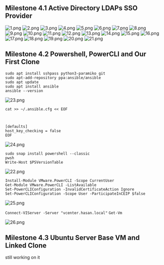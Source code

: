 ## Milestone 4.1 Active Directory LDAPs SSO Provider
![1.png](./Images/1.png)
![2.png](./Images/2.png)
![3.png](./Images/3.png)
![4.png](./Images/4.png)
![5.png](./Images/5.png)
![6.png](./Images/6.png)
![7.png](./Images/7.png)
![8.png](./Images/8.png)
![9.png](./Images/9.png)
![10.png](./Images/10.png)
![11.png](./Images/11.png)
![12.png](./Images/12.png)
![13.png](./Images/13.png)
![14.png](./Images/14.png)
![15.png](./Images/15.png)
![16.png](./Images/16.png)
![17.png](./Images/17.png)
![18.png](./Images/18.png)
![19.png](./Images/19.png)
![20.png](./Images/20.png)
![21.png](./Images/21.png)


## Milestone 4.2 Powershell, PowerCLI and Our First Clone
```
sudo apt install sshpass python3-paramiko git
sudo apt-add-repository ppa:ansible/ansible
sudo apt update
sudo apt install ansible
ansible --version
```
![23.png](./Images/23.png)
```
cat >> ~/.ansible.cfg << EOF


                         
[defaults]
host_key_checking = false
EOF
```
![24.png](./Images/24.png)

```
sudo snap install powershell --classic
pwsh
Write-Host $PSVersionTable
```
![22.png](./Images/22.png)

```
Install-Module VMware.PowerCLI -Scope CurrentUser
Get-Module VMware.PowerCLI -ListAvailable
Set-PowerCLIConfiguration -InvalidCertificateAction Ignore
Set-PowerCLIConfiguration -Scope User -ParticipateInCEIP $false
```
![25.png](./Images/25.png)

`Connect-VIServer -Server "vcenter.hasan.local"`
`Get-Vm`

![26.png](./Images/26.png)



## Milestone 4.3 Ubuntu Server Base VM and Linked Clone

still working on it






















